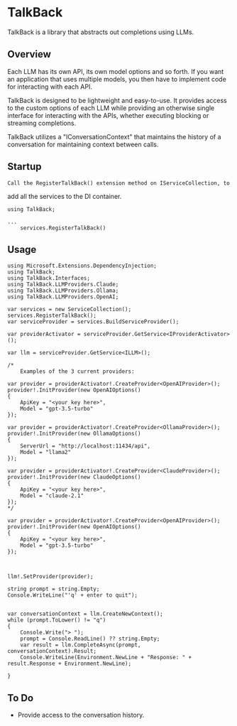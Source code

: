 # TalkBack

TalkBack is a library that abstracts out completions using LLMs.

## Overview

Each LLM has its own API, its own model options and so forth. If you want an application that uses multiple models, you then have to 
implement code for interacting with each API. 

TalkBack is designed to be lightweight and easy-to-use. It provides access to the custom options of each LLM while providing an 
otherwise single interface for interacting with the APIs, whether executing blocking or streaming completions.

TalkBack utilizes a "IConversationContext" that maintains the history of a conversation for maintaining context between calls.

## Startup

	Call the RegisterTalkBack() extension method on IServiceCollection, to 
add all the services to the DI container.

```
using TalkBack;

...
	services.RegisterTalkBack()
```


## Usage

```
using Microsoft.Extensions.DependencyInjection;
using TalkBack;
using TalkBack.Interfaces;
using TalkBack.LLMProviders.Claude;
using TalkBack.LLMProviders.Ollama;
using TalkBack.LLMProviders.OpenAI;

var services = new ServiceCollection();
services.RegisterTalkBack();
var serviceProvider = services.BuildServiceProvider();

var providerActivator = serviceProvider.GetService<IProviderActivator>();

var llm = serviceProvider.GetService<ILLM>();

/*
    Examples of the 3 current providers:

var provider = providerActivator!.CreateProvider<OpenAIProvider>();
provider!.InitProvider(new OpenAIOptions()
{
    ApiKey = "<your key here>",
    Model = "gpt-3.5-turbo"
});

var provider = providerActivator!.CreateProvider<OllamaProvider>();
provider!.InitProvider(new OllamaOptions()
{
    ServerUrl = "http://localhost:11434/api",
    Model = "llama2"
});

var provider = providerActivator!.CreateProvider<ClaudeProvider>();
provider!.InitProvider(new ClaudeOptions()
{
    ApiKey = "<your key here>",
    Model = "claude-2.1"
});
*/

var provider = providerActivator!.CreateProvider<OpenAIProvider>();
provider!.InitProvider(new OpenAIOptions()
{
    ApiKey = "<your key here>",
    Model = "gpt-3.5-turbo"
});



llm!.SetProvider(provider);

string prompt = string.Empty;
Console.WriteLine("'q' + enter to quit");


var conversationContext = llm.CreateNewContext();
while (prompt.ToLower() != "q")
{
    Console.Write("> ");
    prompt = Console.ReadLine() ?? string.Empty;
    var result = llm.CompleteAsync(prompt, conversationContext).Result;
    Console.WriteLine(Environment.NewLine + "Response: " + result.Response + Environment.NewLine);

}
```


## To Do

- Provide access to the conversation history.